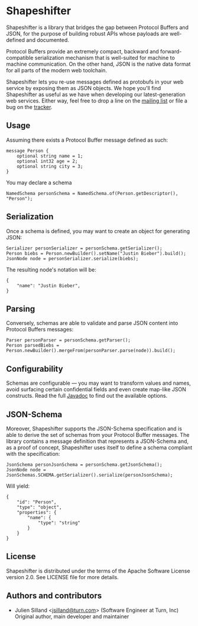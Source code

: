 Shapeshifter
============

Shapeshifter is a library that bridges the gap between Protocol Buffers and JSON, for the purpose of building robust APIs whose payloads are well-defined and documented.

Protocol Buffers provide an extremely compact, backward and forward-compatible serialization mechanism that is well-suited for machine to machine communication. On the other hand, JSON is the native data format for all parts of the modern web toolchain.

Shapeshifter lets you re-use messages defined as protobufs in your web service by exposing them as JSON objects. We hope you'll find Shapeshifter as useful as we have when developing our latest-generation web services. Either way, feel free to drop a line on the [mailing list](https://groups.google.com/forum/?fromgroups#!forum/shapeshifter-discuss) or file a bug on the [tracker](https://github.com/turn/shapeshifter/issues).

Usage
-----

Assuming there exists a Protocol Buffer message defined as such:

	message Person {
		optional string name = 1;
		optional int32 age = 2;
		optional string city = 3;
	}

You may declare a schema 

	NamedSchema personSchema = NamedSchema.of(Person.getDescriptor(), "Person");

Serialization
-------------

Once a schema is defined, you may want to create an object for generating JSON:

	Serializer personSerializer = personSchema.getSerializer();
	Person biebs = Person.newBuilder().setName("Justin Bieber").build();
	JsonNode node = personSerializer.serialize(biebs);

The resulting node's notation will be:

	{
		"name": "Justin Bieber",
	}

Parsing
-------

Conversely, schemas are able to validate and parse JSON content into Protocol Buffers messages:

	Parser personParser = personSchema.getParser();
	Person parsedBiebs = Person.newBuilder().mergeFrom(personParser.parse(node)).build();

Configurability
---------------

Schemas are configurable — you may want to transform values and names, avoid surfacing certain confidential fields and even create map-like JSON constructs. Read the full [Javadoc](http://turn.github.com/shapeshifter/apidocs/) to find out the available options.

JSON-Schema
-----------

Moreover, Shapeshifter supports the JSON-Schema specification and is able to derive the set of schemas from your Protocol Buffer messages. The library contains a message definition that represents a JSON-Schema and, as a proof of concept, Shapeshifter uses itself to define a schema compliant with the specification:

	JsonSchema personJsonSchema = personSchema.getJsonSchema();
	JsonNode node = JsonSchemas.SCHEMA.getSerializer().serialize(personJsonSchema);

Will yield:

	{
		"id": "Person",
		"type": "object",
		"properties": {
			"name": {
				"type": "string"
			}
		}
	}

License
-------

Shapeshifter is distributed under the terms of the Apache Software License version 2.0. See LICENSE file for more details.


Authors and contributors
------------------------

* Julien Silland <<jsilland@turn.com>> (Software Engineer at Turn, Inc)  
  Original author, main developer and maintainer
